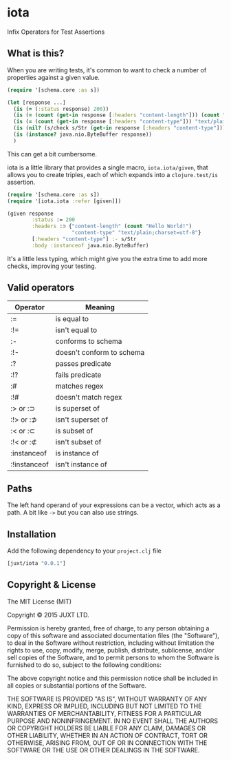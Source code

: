 # iota

Infix Operators for Test Assertions

## What is this?

When you are writing tests, it's common to want to check a number of properties against a given value.

```clojure
(require '[schema.core :as s])

(let [response ...]
  (is (= (:status response) 200))
  (is (= (count (get-in response [:headers "content-length"])) (count "Hello World!")))
  (is (= (count (get-in response [:headers "content-type"])) "text/plain;charset=utf-8"))
  (is (nil? (s/check s/Str (get-in response [:headers "content-type"]))))
  (is (instance? java.nio.ByteBuffer response))
  )
```

This can get a bit cumbersome.

iota is a little library that provides a single macro, `iota.iota/given`, that allows you to create triples, each of which expands into a `clojure.test/is` assertion.

```clojure
(require '[schema.core :as s])
(require '[iota.iota :refer [given]])

(given response
        :status := 200
        :headers :⊃ {"content-length" (count "Hello World!")
                     "content-type" "text/plain;charset=utf-8"}
        [:headers "content-type"] :- s/Str
        :body :instanceof java.nio.ByteBuffer)
```

It's a little less typing, which might give you the extra time to add more checks, improving your testing.

## Valid operators

Operator     | Meaning
-------------|-------------------
:=           | is equal to
:!=          | isn't equal to
:-           | conforms to schema
:!-          | doesn't conform to schema
:?           | passes predicate
:!?          | fails predicate
:#           | matches regex
:!#          | doesn't match regex
:> or :⊃     | is superset of
:!> or :⊅    | isn't superset of
:< or :⊂     | is subset of
:!< or :⊄    | isn't subset of
:instanceof  | is instance of
:!instanceof | isn't instance of

## Paths

The left hand operand of your expressions can be a vector, which acts as a path. A bit like `->` but you can also use strings.

## Installation

Add the following dependency to your `project.clj` file

```clojure
[juxt/iota "0.0.1"]
```

## Copyright & License

The MIT License (MIT)

Copyright © 2015 JUXT LTD.

Permission is hereby granted, free of charge, to any person obtaining a copy of this software and associated documentation files (the "Software"), to deal in the Software without restriction, including without limitation the rights to use, copy, modify, merge, publish, distribute, sublicense, and/or sell copies of the Software, and to permit persons to whom the Software is furnished to do so, subject to the following conditions:

The above copyright notice and this permission notice shall be included in all copies or substantial portions of the Software.

THE SOFTWARE IS PROVIDED "AS IS", WITHOUT WARRANTY OF ANY KIND, EXPRESS OR IMPLIED, INCLUDING BUT NOT LIMITED TO THE WARRANTIES OF MERCHANTABILITY, FITNESS FOR A PARTICULAR PURPOSE AND NONINFRINGEMENT. IN NO EVENT SHALL THE AUTHORS OR COPYRIGHT HOLDERS BE LIABLE FOR ANY CLAIM, DAMAGES OR OTHER LIABILITY, WHETHER IN AN ACTION OF CONTRACT, TORT OR OTHERWISE, ARISING FROM, OUT OF OR IN CONNECTION WITH THE SOFTWARE OR THE USE OR OTHER DEALINGS IN THE SOFTWARE.
